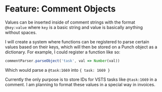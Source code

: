 # Feature: Comment Objects

Values can be inserted inside of comment strings with the format `@key:value` where `key` is a basic string and value is basically anything without spaces.

I will create a system where functions can be registered to parse certain values based on their keys, which will then be stored on a Punch object as a dictionary. For example, I could register a function like so:

```javascript
commentParser.parseObject('task', val => Number(val))
```

Which would parse a `@task:1669` into `{ task: 1669 }`

Currently the only purpose is to store IDs for VSTS tasks like `@task:1669` in a comment. I am planning to format these values in a special way in invoices.